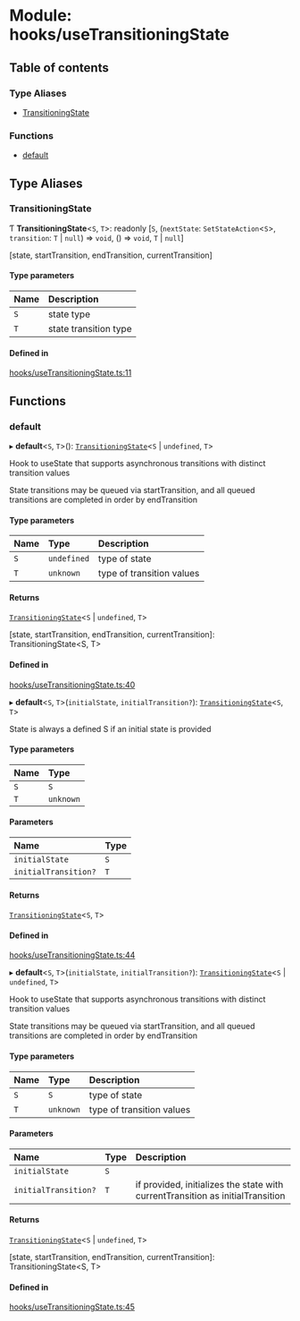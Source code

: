 # Module: hooks/useTransitioningState

## Table of contents

### Type Aliases

- [TransitioningState](../wiki/hooks.useTransitioningState#transitioningstate)

### Functions

- [default](../wiki/hooks.useTransitioningState#default)

## Type Aliases

### TransitioningState

Ƭ **TransitioningState**<`S`, `T`\>: readonly [`S`, (`nextState`: `SetStateAction`<`S`\>, `transition`: `T` \| ``null``) => `void`, () => `void`, `T` \| ``null``]

[state, startTransition, endTransition, currentTransition]

#### Type parameters

| Name | Description |
| :------ | :------ |
| `S` | state type |
| `T` | state transition type |

#### Defined in

[hooks/useTransitioningState.ts:11](https://github.com/tristanjohnson849/react-controlled-animations/blob/1a74b87/src/hooks/useTransitioningState.ts#L11)

## Functions

### default

▸ **default**<`S`, `T`\>(): [`TransitioningState`](../wiki/hooks.useTransitioningState#transitioningstate)<`S` \| `undefined`, `T`\>

Hook to useState that supports asynchronous transitions with distinct transition values

State transitions may be queued via startTransition, and all queued transitions are completed in order by endTransition

#### Type parameters

| Name | Type | Description |
| :------ | :------ | :------ |
| `S` | `undefined` | type of state |
| `T` | `unknown` | type of transition values |

#### Returns

[`TransitioningState`](../wiki/hooks.useTransitioningState#transitioningstate)<`S` \| `undefined`, `T`\>

[state, startTransition, endTransition, currentTransition]: TransitioningState<S, T>

#### Defined in

[hooks/useTransitioningState.ts:40](https://github.com/tristanjohnson849/react-controlled-animations/blob/1a74b87/src/hooks/useTransitioningState.ts#L40)

▸ **default**<`S`, `T`\>(`initialState`, `initialTransition?`): [`TransitioningState`](../wiki/hooks.useTransitioningState#transitioningstate)<`S`, `T`\>

State is always a defined S if an initial state is provided

#### Type parameters

| Name | Type |
| :------ | :------ |
| `S` | `S` |
| `T` | `unknown` |

#### Parameters

| Name | Type |
| :------ | :------ |
| `initialState` | `S` |
| `initialTransition?` | `T` |

#### Returns

[`TransitioningState`](../wiki/hooks.useTransitioningState#transitioningstate)<`S`, `T`\>

#### Defined in

[hooks/useTransitioningState.ts:44](https://github.com/tristanjohnson849/react-controlled-animations/blob/1a74b87/src/hooks/useTransitioningState.ts#L44)

▸ **default**<`S`, `T`\>(`initialState`, `initialTransition?`): [`TransitioningState`](../wiki/hooks.useTransitioningState#transitioningstate)<`S` \| `undefined`, `T`\>

Hook to useState that supports asynchronous transitions with distinct transition values

State transitions may be queued via startTransition, and all queued transitions are completed in order by endTransition

#### Type parameters

| Name | Type | Description |
| :------ | :------ | :------ |
| `S` | `S` | type of state |
| `T` | `unknown` | type of transition values |

#### Parameters

| Name | Type | Description |
| :------ | :------ | :------ |
| `initialState` | `S` |  |
| `initialTransition?` | `T` | if provided, initializes the state with currentTransition as initialTransition |

#### Returns

[`TransitioningState`](../wiki/hooks.useTransitioningState#transitioningstate)<`S` \| `undefined`, `T`\>

[state, startTransition, endTransition, currentTransition]: TransitioningState<S, T>

#### Defined in

[hooks/useTransitioningState.ts:45](https://github.com/tristanjohnson849/react-controlled-animations/blob/1a74b87/src/hooks/useTransitioningState.ts#L45)
